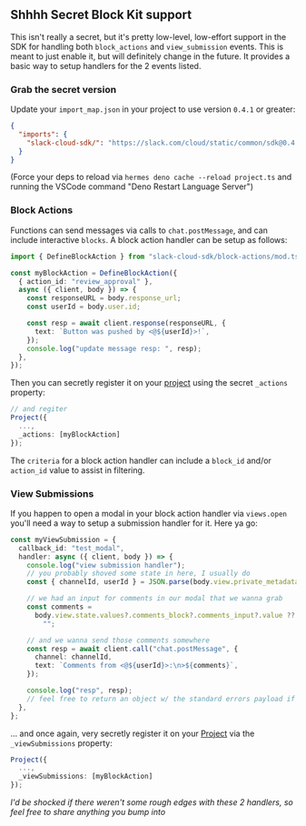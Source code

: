 ## Shhhh Secret Block Kit support

This isn't really a secret, but it's pretty low-level, low-effort support in the
SDK for handling both `block_actions` and `view_submission` events. This is
meant to just enable it, but will definitely change in the future. It provides a
basic way to setup handlers for the 2 events listed.

### Grab the secret version

Update your `import_map.json` in your project to use version `0.4.1` or greater:

```json
{
  "imports": {
    "slack-cloud-sdk/": "https://slack.com/cloud/static/common/sdk@0.4.1/"
  }
}
```

(Force your deps to reload via `hermes deno cache --reload project.ts` and
running the VSCode command "Deno Restart Language Server")

### Block Actions

Functions can send messages via calls to `chat.postMessage`, and can include
interactive `blocks`. A block action handler can be setup as follows:

```ts
import { DefineBlockAction } from "slack-cloud-sdk/block-actions/mod.ts";

const myBlockAction = DefineBlockAction({
  { action_id: "review_approval" },
  async ({ client, body }) => {
    const responseURL = body.response_url;
    const userId = body.user.id;

    const resp = await client.response(responseURL, {
      text: `Button was pushed by <@${userId}>!`,
    });
    console.log("update message resp: ", resp);
  },
});
```

Then you can secretly register it on your [project][project] using the secret
`_actions` property:

```ts
// and regiter
Project({
  ...,
  _actions: [myBlockAction]
});
```

The `criteria` for a block action handler can include a `block_id` and/or
`action_id` value to assist in filtering.

### View Submissions

If you happen to open a modal in your block action handler via `views.open`
you'll need a way to setup a submission handler for it. Here ya go:

```ts
const myViewSubmission = {
  callback_id: "test_modal",
  handler: async ({ client, body }) => {
    console.log("view submission handler");
    // you probably shoved some state in here, I usually do
    const { channelId, userId } = JSON.parse(body.view.private_metadata);

    // we had an input for comments in our modal that we wanna grab
    const comments =
      body.view.state.values?.comments_block?.comments_input?.value ??
        "";

    // and we wanna send those comments somewhere
    const resp = await client.call("chat.postMessage", {
      channel: channelId,
      text: `Comments from <@${userId}>:\n>${comments}`,
    });

    console.log("resp", resp);
    // feel free to return an object w/ the standard errors payload if the view submission is invalid
  },
};
```

... and once again, very secretly register it on your [Project][project] via the
`_viewSubmissions` property:

```ts
Project({
  ...,
  _viewSubmissions: [myBlockAction]
});
```

_I'd be shocked if there weren't some rough edges with these 2 handlers, so feel
free to share anything you bump into_

[project]: ./project.md
